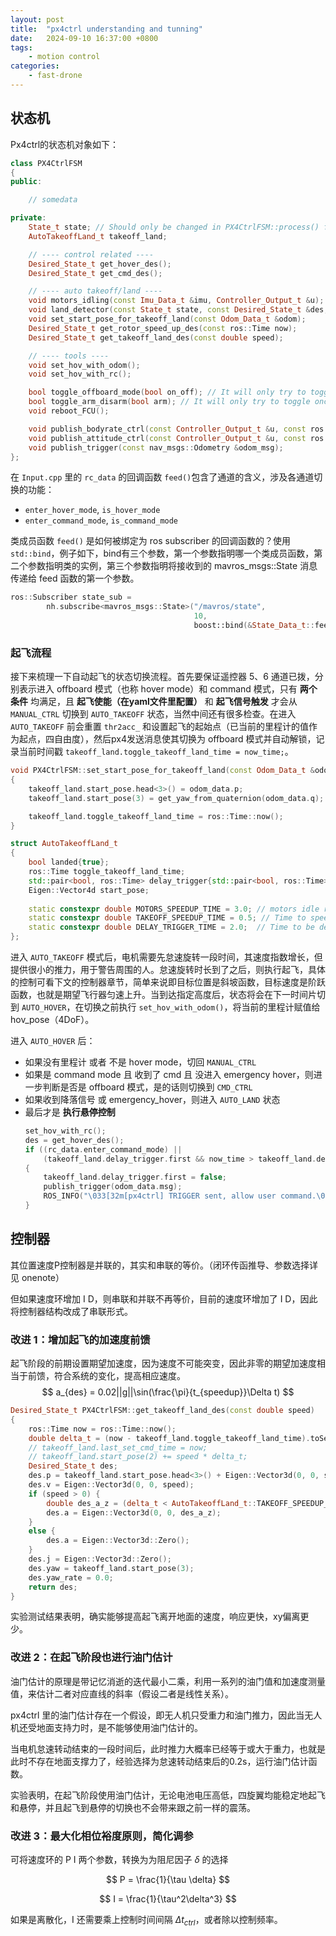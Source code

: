 ```yaml
---
layout: post
title:  "px4ctrl understanding and tunning"
date:   2024-09-10 16:37:00 +0800
tags: 
    - motion control
categories:
    - fast-drone
---
```


## 状态机

Px4ctrl的状态机对象如下：

```c++
class PX4CtrlFSM
{
public:

    // somedata

private:
	State_t state; // Should only be changed in PX4CtrlFSM::process() function!
	AutoTakeoffLand_t takeoff_land;

	// ---- control related ----
	Desired_State_t get_hover_des();
	Desired_State_t get_cmd_des();

	// ---- auto takeoff/land ----
	void motors_idling(const Imu_Data_t &imu, Controller_Output_t &u);
	void land_detector(const State_t state, const Desired_State_t &des, const Odom_Data_t &odom); // Detect landing 
	void set_start_pose_for_takeoff_land(const Odom_Data_t &odom);
	Desired_State_t get_rotor_speed_up_des(const ros::Time now);
	Desired_State_t get_takeoff_land_des(const double speed);

	// ---- tools ----
	void set_hov_with_odom();
	void set_hov_with_rc();

	bool toggle_offboard_mode(bool on_off); // It will only try to toggle once, so not blocked.
	bool toggle_arm_disarm(bool arm); // It will only try to toggle once, so not blocked.
	void reboot_FCU();

	void publish_bodyrate_ctrl(const Controller_Output_t &u, const ros::Time &stamp);
	void publish_attitude_ctrl(const Controller_Output_t &u, const ros::Time &stamp);
	void publish_trigger(const nav_msgs::Odometry &odom_msg);
};

```


在 `Input.cpp` 里的 `rc_data` 的回调函数 `feed()`包含了通道的含义，涉及各通道切换的功能：
- `enter_hover_mode`, `is_hover_mode`
- `enter_command_mode`, `is_command_mode`

类成员函数 `feed()` 是如何被绑定为 ros subscriber 的回调函数的？使用 `std::bind`，例子如下，bind有三个参数，第一个参数指明哪一个类成员函数，第二个参数指明类的实例，第三个参数指明将接收到的 mavros_msgs::State 消息传递给 feed 函数的第一个参数。

```c++
ros::Subscriber state_sub =
        nh.subscribe<mavros_msgs::State>("/mavros/state",
                                         10,
                                         boost::bind(&State_Data_t::feed, &fsm.state_data, _1));
```

### 起飞流程

接下来梳理一下自动起飞的状态切换流程。首先要保证遥控器 5、6 通道已拨，分别表示进入 offboard 模式（也称 hover mode）和 command 模式，只有 **两个条件** 均满足，且 **起飞使能（在yaml文件里配置）** 和 **起飞信号触发** 才会从 `MANUAL_CTRL` 切换到 `AUTO_TAKEOFF` 状态，当然中间还有很多检查。在进入 `AUTO_TAKEOFF` 前会重置 `thr2acc_` 和设置起飞的起始点（已当前的里程计的值作为起点，四自由度），然后px4发送消息使其切换为 offboard 模式并自动解锁，记录当前时间戳 `takeoff_land.toggle_takeoff_land_time = now_time;`。

```c++
void PX4CtrlFSM::set_start_pose_for_takeoff_land(const Odom_Data_t &odom)
{
	takeoff_land.start_pose.head<3>() = odom_data.p;
	takeoff_land.start_pose(3) = get_yaw_from_quaternion(odom_data.q);

	takeoff_land.toggle_takeoff_land_time = ros::Time::now();
}
```

```c++
struct AutoTakeoffLand_t
{
	bool landed{true};
	ros::Time toggle_takeoff_land_time;
	std::pair<bool, ros::Time> delay_trigger{std::pair<bool, ros::Time>(false, ros::Time(0))};
	Eigen::Vector4d start_pose;
	
	static constexpr double MOTORS_SPEEDUP_TIME = 3.0; // motors idle running for 3 seconds before takeoff
	static constexpr double TAKEOFF_SPEEDUP_TIME = 0.5; // Time to speed up during takeoff font stage
	static constexpr double DELAY_TRIGGER_TIME = 2.0;  // Time to be delayed when reach at target height
};
```

进入 `AUTO_TAKEOFF` 模式后，电机需要先怠速旋转一段时间，其速度指数增长，但提供很小的推力，用于警告周围的人。怠速旋转时长到了之后，则执行起飞，具体的控制可看下文的控制器章节，简单来说即目标位置是斜坡函数，目标速度是阶跃函数，也就是期望飞行器匀速上升。当到达指定高度后，状态将会在下一时间片切到 `AUTO_HOVER`，在切换之前执行 `set_hov_with_odom()`，将当前的里程计赋值给 hov_pose（4DoF）。

进入 `AUTO_HOVER` 后：
- 如果没有里程计 或者 不是 hover mode，切回 `MANUAL_CTRL`
- 如果是 command mode 且 收到了 cmd 且 没进入 emergency hover，则进一步判断是否是 offboard 模式，是的话则切换到 `CMD_CTRL`
- 如果收到降落信号 或 emergency_hover，则进入 `AUTO_LAND` 状态
- 最后才是 **执行悬停控制**
	```c++
	set_hov_with_rc();
	des = get_hover_des();
	if ((rc_data.enter_command_mode) ||
		(takeoff_land.delay_trigger.first && now_time > takeoff_land.delay_trigger.second))
	{
		takeoff_land.delay_trigger.first = false;
		publish_trigger(odom_data.msg);
		ROS_INFO("\033[32m[px4ctrl] TRIGGER sent, allow user command.\033[32m");
	}
	```


## 控制器

其位置速度P控制器是并联的，其实和串联的等价。（闭环传函推导、参数选择详见 onenote）

但如果速度环增加 I D，则串联和并联不再等价，目前的速度环增加了 I D，因此将控制器结构改成了串联形式。


### 改进 1：增加起飞的加速度前馈

起飞阶段的前期设置期望加速度，因为速度不可能突变，因此非零的期望加速度相当于前馈，符合系统的变化，提高相应速度。
$$
a_{des} = 0.02||g||\sin(\frac{\pi}{t_{speedup}}\Delta t)
$$

```c++
Desired_State_t PX4CtrlFSM::get_takeoff_land_des(const double speed)
{
	ros::Time now = ros::Time::now();
	double delta_t = (now - takeoff_land.toggle_takeoff_land_time).toSec() - (speed > 0 ? AutoTakeoffLand_t::MOTORS_SPEEDUP_TIME : 0); // speed > 0 means takeoff
	// takeoff_land.last_set_cmd_time = now;
	// takeoff_land.start_pose(2) += speed * delta_t;
	Desired_State_t des;
	des.p = takeoff_land.start_pose.head<3>() + Eigen::Vector3d(0, 0, speed * delta_t);
	des.v = Eigen::Vector3d(0, 0, speed);
	if (speed > 0) {
		double des_a_z = (delta_t < AutoTakeoffLand_t::TAKEOFF_SPEEDUP_TIME) ? (0.02 * param_.gra * sin(M_PI/AutoTakeoffLand_t::TAKEOFF_SPEEDUP_TIME * delta_t)) : 0;
		des.a = Eigen::Vector3d(0, 0, des_a_z);
	}
	else {
		des.a = Eigen::Vector3d::Zero();
	}
	des.j = Eigen::Vector3d::Zero();
	des.yaw = takeoff_land.start_pose(3);
	des.yaw_rate = 0.0;
	return des;
}
```

实验测试结果表明，确实能够提高起飞离开地面的速度，响应更快，xy偏离更少。


### 改进 2：在起飞阶段也进行油门估计

油门估计的原理是带记忆消逝的迭代最小二乘，利用一系列的油门值和加速度测量值，来估计二者对应直线的斜率（假设二者是线性关系）。

px4ctrl 里的油门估计存在一个假设，即无人机只受重力和油门推力，因此当无人机还受地面支持力时，是不能够使用油门估计的。

当电机怠速转动结束的一段时间后，此时推力大概率已经等于或大于重力，也就是此时不存在地面支撑力了，经验选择为怠速转动结束后的0.2s，运行油门估计函数。

实验表明，在起飞阶段使用油门估计，无论电池电压高低，四旋翼均能稳定地起飞和悬停，并且起飞到悬停的切换也不会带来跟之前一样的震荡。


### 改进 3：最大化相位裕度原则，简化调参

可将速度环的 P I 两个参数，转换为为阻尼因子 $\delta$ 的选择

$$
P = \frac{1}{\tau \delta}
$$

$$
I = \frac{1}{\tau^2\delta^3}
$$

如果是离散化，I 还需要乘上控制时间间隔 $\Delta t_{ctrl}$，或者除以控制频率。
